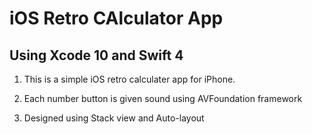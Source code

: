 # iOS Retro CAlculator App

## Using Xcode 10 and Swift 4

1. This is a simple iOS retro calculater app for iPhone.

2. Each number button is given sound using AVFoundation framework

3. Designed using Stack view and Auto-layout
